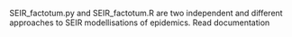 SEIR_factotum.py and SEIR_factotum.R are two independent and different approaches to SEIR modellisations of epidemics. 
Read documentation
